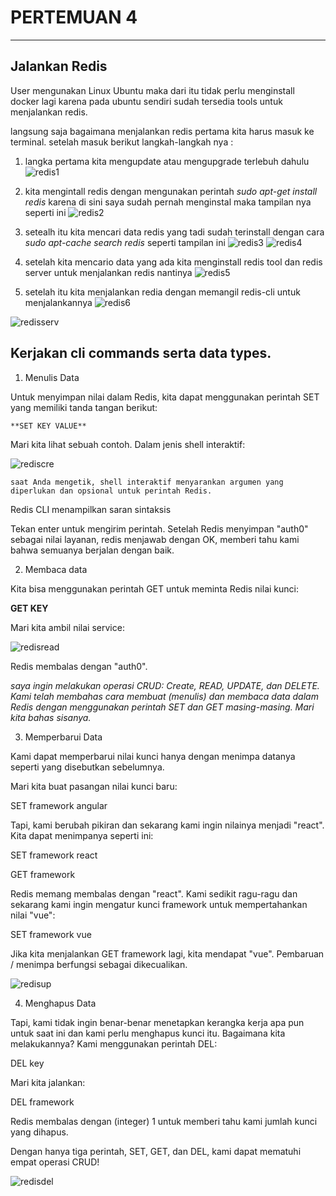 # PERTEMUAN 4
---
## Jalankan Redis

User mengunakan Linux Ubuntu maka dari itu tidak perlu menginstall docker lagi karena pada ubuntu sendiri sudah tersedia tools untuk menjalankan redis.

langsung saja bagaimana menjalankan redis pertama kita harus masuk ke terminal. setelah masuk berikut langkah-langkah nya :

1. langka pertama kita mengupdate atau mengupgrade terlebuh dahulu
![redis1](redis1.png)

2. kita mengintall redis dengan mengunakan perintah *sudo apt-get install redis* karena di sini saya sudah pernah menginstal maka tampilan nya seperti ini
![redis2](redis2.png)

3. setealh itu kita mencari data redis yang tadi sudah terinstall dengan cara *sudo apt-cache search redis* seperti tampilan ini
![redis3](redis3.png)
![redis4](redis4.png)

4. setelah kita mencario data yang ada kita menginstall redis tool dan redis server untuk menjalankan redis nantinya
![redis5](redis5.png)

5. setelah itu kita menjalankan redia dengan memangil redis-cli untuk menjalankannya
![redis6](redis6.png)

![redisserv](rediserv.png)

## Kerjakan cli commands serta data types.

1. Menulis Data

Untuk menyimpan nilai dalam Redis, kita dapat menggunakan perintah SET yang memiliki tanda tangan berikut:

	**SET KEY VALUE**

Mari kita lihat sebuah contoh. Dalam jenis shell interaktif:

![rediscre](rediscre.png)


    saat Anda mengetik, shell interaktif menyarankan argumen yang diperlukan dan opsional untuk perintah Redis.

Redis CLI menampilkan saran sintaksis

Tekan enter untuk mengirim perintah. Setelah Redis menyimpan "auth0" sebagai nilai layanan, redis menjawab dengan OK, memberi tahu kami bahwa semuanya berjalan dengan baik.


2. Membaca data

Kita bisa menggunakan perintah GET untuk meminta Redis nilai kunci:

**GET KEY**

Mari kita ambil nilai service:

![redisread](redisread.png)

Redis membalas dengan "auth0".

*saya ingin melakukan operasi CRUD: Create, READ, UPDATE, dan DELETE. Kami telah membahas cara membuat (menulis) dan membaca data dalam Redis dengan menggunakan perintah SET dan GET masing-masing. Mari kita bahas sisanya.*

3. Memperbarui Data

Kami dapat memperbarui nilai kunci hanya dengan menimpa datanya seperti yang disebutkan sebelumnya.

Mari kita buat pasangan nilai kunci baru:

SET framework angular

Tapi, kami berubah pikiran dan sekarang kami ingin nilainya menjadi "react". Kita dapat menimpanya seperti ini:

SET framework react

GET framework

Redis memang membalas dengan "react". Kami sedikit ragu-ragu dan sekarang kami ingin mengatur kunci framework untuk mempertahankan nilai "vue":

SET framework vue

Jika kita menjalankan GET framework lagi, kita mendapat "vue". Pembaruan / menimpa berfungsi sebagai dikecualikan.

![redisup](redisup.png)


4. Menghapus Data

Tapi, kami tidak ingin benar-benar menetapkan kerangka kerja apa pun untuk saat ini dan kami perlu menghapus kunci itu. Bagaimana kita melakukannya? Kami menggunakan perintah DEL:

DEL key

Mari kita jalankan:

DEL framework

Redis membalas dengan (integer) 1 untuk memberi tahu kami jumlah kunci yang dihapus.

Dengan hanya tiga perintah, SET, GET, dan DEL, kami dapat mematuhi empat operasi CRUD!

![redisdel](redisdel.png)




